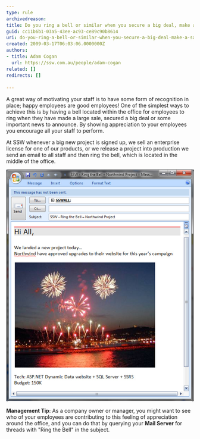 ```yaml
---
type: rule
archivedreason: 
title: Do you ring a bell or similar when you secure a big deal, make a sale or get some great feedback?
guid: cc11b6b1-03a5-43ee-ac93-ce89c90b8614
uri: do-you-ring-a-bell-or-similar-when-you-secure-a-big-deal-make-a-sale-or-get-some-great-feedback
created: 2009-03-17T06:03:06.0000000Z
authors:
- title: Adam Cogan
  url: https://ssw.com.au/people/adam-cogan
related: []
redirects: []

---
```


A great way of motivating your staff is to have some form of recognition in place; happy employees are good employees! One of the simplest ways to achieve this is by having a bell located within the office for employees to ring when they have made a large sale, secured a big deal or some important news to announce. By showing appreciation to your employees you encourage all your staff to perform.

<!--endintro-->

At SSW whenever a big new project is signed up, we sell an enterprise license for one of our products, or we release a project into production we send an email to all staff and then ring the bell, which is located in the middle of the office.

![Figure: Ring the bell email - send an email when you have good news with a prefix of ‘Ring the Bell - xxx’](ring-the-bell.jpg)

**Management Tip**: As a company owner or manager, you might want to see who of your employees are contributing to this feeling of appreciation around the office, and you can do that by querying your **Mail Server** for threads with "Ring the Bell" in the subject.
